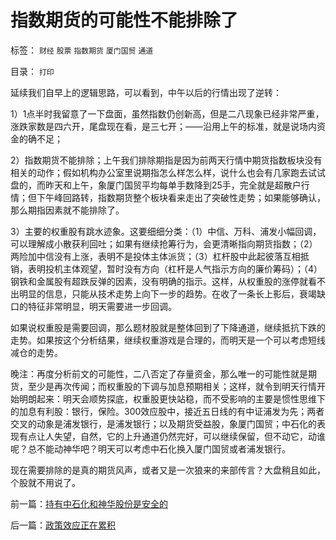 # 指数期货的可能性不能排除了

标签： `财经` `股票` `指数期货` `厦门国贸` `通道` 

目录： `打印`

延续我们自早上的逻辑思路，可以看到，中午以后的行情出现了逆转：

1）1点半时我留意了一下盘面，虽然指数仍创新高，但是二八现象已经非常严重，涨跌家数是四六开，尾盘现在看，是三七开；——沿用上午的标准，就是说场内资金的确不足；

2）指数期货不能排除；上午我们排除期指是因为前两天行情中期货指数板块没有相关的动作；假如机构办公室里说期指怎么样怎么样，说什么也会有几家跑去试试盘的，而昨天和上午，象厦门国贸平均每单手数降到25手，完全就是超散户行情；但下午峰回路转，指数期货整个板块看来走出了突破性走势；如果能够确认，那么期指因素就不能排除了。

3）主要的权重股有跳水迹象。这要细细分类：（1）中信、万科、浦发小幅回调，可以理解成小散获利回吐；如果有继续抢筹行为，会更清晰指向期货指数；（2）两险加中信没有上涨，表明不是投体主体派货；（3）杠杆股中此起彼落互相抵销，表明投机主体观望，暂时没有方向（杠杆是人气指示方向的廉价筹码）；（4）钢铁和金属股有超跌反弹的因素，没有明确的指示。这样，从权重股的涨停就看不出明显的信息，只能从技术走势上向下一步的趋势。在收了一条长上影后，衰竭缺口的特征非常明显，明天需要进一步回调。



如果说权重股是需要回调，那么题材股就是整体回到了下降通道，继续抵抗下跌的走势。如果按这个分析结果，继续权重游戏是合理的，而明天是一个可以考虑短线减仓的走势。



晚注：再度分析前文的可能性，二八否定了存量资金，那么唯一的可能性就是期货，至少是再次传闻；而权重股的下调与加息预期相关；这样，就令到明天行情开始明朗起来：明天会顺势探底，权重股更快站稳，而不受影响的主要是惯性思维下的加息有利股：银行，保险。300效应股中，接近五日线的有中证浦发为先；两者交叉的动象是浦发银行，是浦发银行；以及期货受益股，象厦门国贸；中石化的表现有点让人失望，自然，它的上升通道仍然完好，可以继续保留，但不动它，动谁呢？总不能动神华吧？明天可以考虑中石化换入厦门国贸或者浦发银行。

现在需要排除的是真的期货风声，或者又是一次狼来的来部传言？大盘稍且如此，个股就不用说了。

前一篇：[持有中石化和神华股份是安全的](../../../2007/10/10/持有中石化和神华股份是安全的.md)

后一篇：[政策效应正在累积](../../../2007/10/11/政策效应正在累积.md)